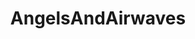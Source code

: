 ---
title: AngelsAndAirwaves
crosslinks:
- tattoos
- vinyl
- SekretMachines
- ToTheStarsInc
- ToTheStars
- Blink182
---